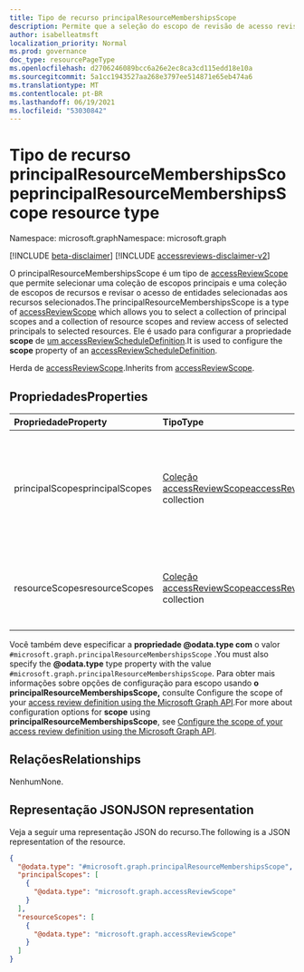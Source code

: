 ```yaml
---
title: Tipo de recurso principalResourceMembershipsScope
description: Permite que a seleção do escopo de revisão de acesso revise o acesso das entidades selecionadas aos recursos selecionados.
author: isabelleatmsft
localization_priority: Normal
ms.prod: governance
doc_type: resourcePageType
ms.openlocfilehash: d2706246089bcc6a26e2ec8ca3cd115edd18e10a
ms.sourcegitcommit: 5a1cc1943527aa268e3797ee514871e65eb474a6
ms.translationtype: MT
ms.contentlocale: pt-BR
ms.lasthandoff: 06/19/2021
ms.locfileid: "53030842"
---
```

# <a name="principalresourcemembershipsscope-resource-type"></a><span data-ttu-id="71d0a-103">Tipo de recurso principalResourceMembershipsScope</span><span class="sxs-lookup"><span data-stu-id="71d0a-103">principalResourceMembershipsScope resource type</span></span>

<span data-ttu-id="71d0a-104">Namespace: microsoft.graph</span><span class="sxs-lookup"><span data-stu-id="71d0a-104">Namespace: microsoft.graph</span></span>

[!INCLUDE [beta-disclaimer](../../includes/beta-disclaimer.md)]
[!INCLUDE [accessreviews-disclaimer-v2](../../includes/accessreviews-disclaimer-v2.md)]

<span data-ttu-id="71d0a-105">O principalResourceMembershipsScope é um tipo de [accessReviewScope](accessreviewscope.md) que permite selecionar uma coleção de escopos principais e uma coleção de escopos de recursos e revisar o acesso de entidades selecionadas aos recursos selecionados.</span><span class="sxs-lookup"><span data-stu-id="71d0a-105">The principalResourceMembershipsScope is a type of [accessReviewScope](accessreviewscope.md) which allows you to select a collection of principal scopes and a collection of resource scopes and review access of selected principals to selected resources.</span></span> <span data-ttu-id="71d0a-106">Ele é usado para configurar a propriedade **scope** de [um accessReviewScheduleDefinition](accessreviewscheduledefinition.md).</span><span class="sxs-lookup"><span data-stu-id="71d0a-106">It is used to configure the **scope** property of an [accessReviewScheduleDefinition](accessreviewscheduledefinition.md).</span></span>

<span data-ttu-id="71d0a-107">Herda de [accessReviewScope](../resources/accessreviewscope.md).</span><span class="sxs-lookup"><span data-stu-id="71d0a-107">Inherits from [accessReviewScope](../resources/accessreviewscope.md).</span></span>

## <a name="properties"></a><span data-ttu-id="71d0a-108">Propriedades</span><span class="sxs-lookup"><span data-stu-id="71d0a-108">Properties</span></span>
|<span data-ttu-id="71d0a-109">Propriedade</span><span class="sxs-lookup"><span data-stu-id="71d0a-109">Property</span></span>|<span data-ttu-id="71d0a-110">Tipo</span><span class="sxs-lookup"><span data-stu-id="71d0a-110">Type</span></span>|<span data-ttu-id="71d0a-111">Descrição</span><span class="sxs-lookup"><span data-stu-id="71d0a-111">Description</span></span>|
|:---|:---|:---|
|<span data-ttu-id="71d0a-112">principalScopes</span><span class="sxs-lookup"><span data-stu-id="71d0a-112">principalScopes</span></span>|<span data-ttu-id="71d0a-113">[Coleção accessReviewScope](../resources/accessreviewscope.md)</span><span class="sxs-lookup"><span data-stu-id="71d0a-113">[accessReviewScope](../resources/accessreviewscope.md) collection</span></span>|<span data-ttu-id="71d0a-114">Define os escopos das entidades cujo acesso aos recursos é revisado na revisão de acesso.</span><span class="sxs-lookup"><span data-stu-id="71d0a-114">Defines the scopes of the principals whose access to resources are reviewed in the access review.</span></span>|
|<span data-ttu-id="71d0a-115">resourceScopes</span><span class="sxs-lookup"><span data-stu-id="71d0a-115">resourceScopes</span></span>|<span data-ttu-id="71d0a-116">[Coleção accessReviewScope](../resources/accessreviewscope.md)</span><span class="sxs-lookup"><span data-stu-id="71d0a-116">[accessReviewScope](../resources/accessreviewscope.md) collection</span></span>|<span data-ttu-id="71d0a-117">Define os escopos dos recursos para os quais o acesso é revisado.</span><span class="sxs-lookup"><span data-stu-id="71d0a-117">Defines the scopes of the resources for which access is reviewed.</span></span>|

<span data-ttu-id="71d0a-118">Você também deve especificar a **propriedade @odata.type com** o valor `#microsoft.graph.principalResourceMembershipsScope` .</span><span class="sxs-lookup"><span data-stu-id="71d0a-118">You must also specify the **@odata.type** type property with the value `#microsoft.graph.principalResourceMembershipsScope`.</span></span> <span data-ttu-id="71d0a-119">Para obter mais  informações sobre opções de configuração para escopo usando **o principalResourceMembershipsScope,** consulte Configure the scope of your [access review definition using the Microsoft Graph API](/graph/accessreviews-scope-concept).</span><span class="sxs-lookup"><span data-stu-id="71d0a-119">For more about configuration options for **scope** using **principalResourceMembershipsScope**, see [Configure the scope of your access review definition using the Microsoft Graph API](/graph/accessreviews-scope-concept).</span></span>

## <a name="relationships"></a><span data-ttu-id="71d0a-120">Relações</span><span class="sxs-lookup"><span data-stu-id="71d0a-120">Relationships</span></span>
<span data-ttu-id="71d0a-121">Nenhum</span><span class="sxs-lookup"><span data-stu-id="71d0a-121">None.</span></span>

## <a name="json-representation"></a><span data-ttu-id="71d0a-122">Representação JSON</span><span class="sxs-lookup"><span data-stu-id="71d0a-122">JSON representation</span></span>
<span data-ttu-id="71d0a-123">Veja a seguir uma representação JSON do recurso.</span><span class="sxs-lookup"><span data-stu-id="71d0a-123">The following is a JSON representation of the resource.</span></span>
<!-- {
  "blockType": "resource",
  "@odata.type": "microsoft.graph.principalResourceMembershipsScope"
}
-->
``` json
{
  "@odata.type": "#microsoft.graph.principalResourceMembershipsScope",
  "principalScopes": [
    {
      "@odata.type": "microsoft.graph.accessReviewScope"
    }
  ],
  "resourceScopes": [
    {
      "@odata.type": "microsoft.graph.accessReviewScope"
    }
  ]
}
```
